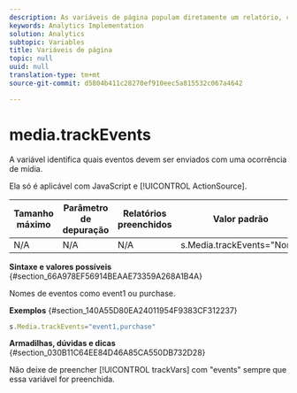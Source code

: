 ```yaml
---
description: As variáveis de página populam diretamente um relatório, como pageName, Propriedades de lista, Variáveis de lista, entre outros.
keywords: Analytics Implementation
solution: Analytics
subtopic: Variables
title: Variáveis de página
topic: null
uuid: null
translation-type: tm+mt
source-git-commit: d5804b411c28270ef910eec5a815532c067a4642

---
```



# media.trackEvents

A variável identifica quais eventos devem ser enviados com uma ocorrência de mídia.

<!-- 

media_trackEvents.xml

 -->

Ela só é aplicável com JavaScript e [!UICONTROL ActionSource].

| Tamanho máximo | Parâmetro de depuração | Relatórios preenchidos | Valor padrão |
|---|---|---|---|
| N/A | N/A | N/A | s.Media.trackEvents="None" |

**Sintaxe e valores possíveis** {#section_66A978EF56914BEAAE73359A268A1B4A}

Nomes de eventos como event1 ou purchase.

**Exemplos** {#section_140A55D80EA24011954F9383CF312237}

```js
s.Media.trackEvents="event1,purchase"
```

**Armadilhas, dúvidas e dicas** {#section_030B11C64EE84D46A85CA550DB732D28}

Não deixe de preencher [!UICONTROL trackVars] com "events" sempre que essa variável for preenchida.

